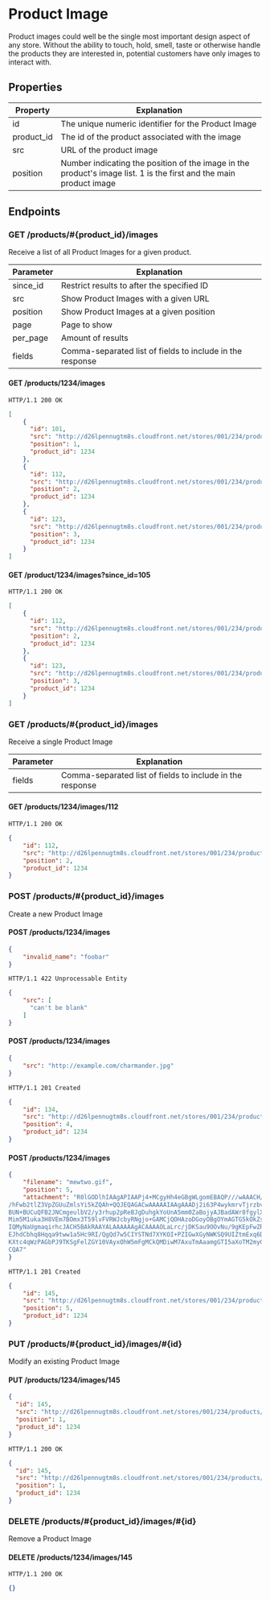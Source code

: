 Product Image
=============

Product images could well be the single most important design aspect of any store. Without the ability to touch, hold, smell, taste or otherwise handle the products they are interested in, potential customers have only images to interact with. 

Properties
----------

| Property       | Explanation                                                                                      |
| -------------- | ------------------------------------------------------------------------------------------------ |
| id             | The unique numeric identifier for the Product Image                                              |
| product_id     | The id of the product associated with the image                                                  |
| src            | URL of the product image                                                                         |
| position       | Number indicating the position of the image in the product's image list. 1 is the first and the main product image |

Endpoints
---------

### GET /products/#{product_id}/images

Receive a list of all Product Images for a given product.


| Parameter      | Explanation                                                                                      |
| -------------- | ------------------------------------------------------------------------------------------------ |
| since_id       | Restrict results to after the specified ID                                                       |
| src            | Show Product Images with a given URL                                                             |
| position       | Show Product Images at a given position                                                          |
| page           | Page to show                                                                                     |
| per_page       | Amount of results                                                                                |
| fields         | Comma-separated list of fields to include in the response                                        |


#### GET /products/1234/images

`HTTP/1.1 200 OK`

```json
[
    {
      "id": 101,
      "src": "http://d26lpennugtm8s.cloudfront.net/stores/001/234/products/servine-640-0.jpg",
      "position": 1,
      "product_id": 1234
    },
    {
      "id": 112,
      "src": "http://d26lpennugtm8s.cloudfront.net/stores/001/234/products/onyx-640-0.jpg",
      "position": 2,
      "product_id": 1234
    },
    {
      "id": 123,
      "src": "http://d26lpennugtm8s.cloudfront.net/stores/001/234/products/stoutland-640-0.jpg",
      "position": 3,
      "product_id": 1234
    }
]
```

#### GET /product/1234/images?since_id=105

`HTTP/1.1 200 OK`

```json
[
    {
      "id": 112,
      "src": "http://d26lpennugtm8s.cloudfront.net/stores/001/234/products/onyx-640-0.jpg",
      "position": 2,
      "product_id": 1234
    },
    {
      "id": 123,
      "src": "http://d26lpennugtm8s.cloudfront.net/stores/001/234/products/stoutland-640-0.jpg",
      "position": 3,
      "product_id": 1234
    }
]
```

### GET /products/#{product_id}/images

Receive a single Product Image

| Parameter      | Explanation                                                                                      |
| -------------- | ------------------------------------------------------------------------------------------------ |
| fields         | Comma-separated list of fields to include in the response                                        |

#### GET /products/1234/images/112

`HTTP/1.1 200 OK`

```json
{
    "id": 112,
    "src": "http://d26lpennugtm8s.cloudfront.net/stores/001/234/products/onyx-640-0.jpg",
    "position": 2,
    "product_id": 1234
}
```

### POST /products/#{product_id}/images

Create a new Product Image

#### POST /products/1234/images

```json
{
    "invalid_name": "foobar"
}
```

`HTTP/1.1 422 Unprocessable Entity`

```json
{
    "src": [
      "can't be blank"
    ]
}
```

#### POST /products/1234/images

```json
{
    "src": "http://example.com/charmander.jpg"
}
```

`HTTP/1.1 201 Created`

```json
{
    "id": 134,
    "src": "http://d26lpennugtm8s.cloudfront.net/stores/001/234/products/charmander-640-0.jpg",
    "position": 4,
    "product_id": 1234
}
```

#### POST /products/1234/images

```json
{
    "filename": "mewtwo.gif",
    "position": 5,
    "attachment": "R0lGODlhIAAgAPIAAPj4+MCgyHh4eGBgWLgomEBAQP///wAAACH/C05FVFNDQVBFMi4wAwEAAAAh
/hFwb2tlZ3VpZGUuZmlsYi5kZQAh+QQJEQAGACwAAAAAIAAgAAADj2i63P4wykmrvTjrzbv/YNgU
BUN+BUCuQFB2JNCmgeulbV2/y3rhup2pReBJgDuhgkYoUnA5mm0ZaBojyAJBadAWr8fgylXSgrEF
Mim5M1uka3H8VEm7BOmx3T59lvFVRWJcbyRNgjo+GAMCjQOHAzoDGoyOBgOYmAGTG5kOkZsil0Gc
IQMyNaUgmaqirhcJACH5BAkRAAYALAAAAAAgACAAAAOLaLrc/jDKSau9OOvNu/9gKEpFwZRfAZQs
EJhdCbhq8Hqqa9tww1a5Hc9RI/QgQd7w5CIYSTNd7XYKOI+PZIGwXGyNWKSQ9UIZtmExq6DclZ5A
KXtc4qWzPAGbPJ9TKSgFelZGY10VAyxOhW5mFgMCkQMDiwM7AxuTmAaamgGTI5aXoTM2myGdI6oa
CQA7"
}
```

`HTTP/1.1 201 Created`

```json
{
    "id": 145,
    "src": "http://d26lpennugtm8s.cloudfront.net/stores/001/234/products/mewtwo-640-0.jpg",
    "position": 5,
    "product_id": 1234
}
```

### PUT /products/#{product_id}/images/#{id}

Modify an existing Product Image

#### PUT /products/1234/images/145

```json
{
  "id": 145,
  "src": "http://d26lpennugtm8s.cloudfront.net/stores/001/234/products/mewtwo-640-0.jpg",
  "position": 1,
  "product_id": 1234
}
```

`HTTP/1.1 200 OK`

```json
{
  "id": 145,
  "src": "http://d26lpennugtm8s.cloudfront.net/stores/001/234/products/mewtwo-640-0.jpg",
  "position": 1,
  "product_id": 1234
}
```

### DELETE /products/#{product_id}/images/#{id}

Remove a Product Image

#### DELETE /products/1234/images/145

`HTTP/1.1 200 OK`

```json
{}
```
